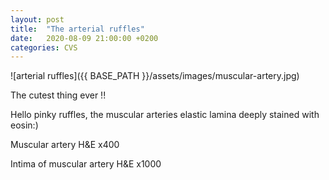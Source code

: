 ```yaml
---
layout: post
title:  "The arterial ruffles"
date:   2020-08-09 21:00:00 +0200
categories: CVS
---
```


![arterial ruffles]({{ BASE_PATH }}/assets/images/muscular-artery.jpg)

The cutest thing ever !! 


Hello pinky ruffles, the muscular arteries elastic lamina deeply stained with eosin:)


Muscular artery H&E x400 

Intima of muscular artery H&E x1000
